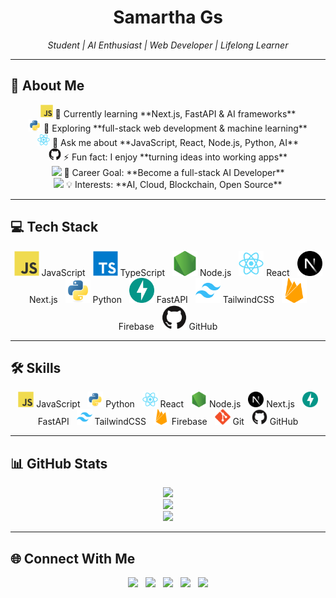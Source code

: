 <p align="center">
  <h1 align="center">Samartha Gs</h1>
  <p align="center"><em>Student | AI Enthusiast | Web Developer | Lifelong Learner</em></p>
</p>

---

## 🌟 About Me
<p align="center">
  <img src="https://raw.githubusercontent.com/devicons/devicon/master/icons/javascript/javascript-original.svg" width="20" /> 🔭 Currently learning **Next.js, FastAPI & AI frameworks**<br>
  <img src="https://raw.githubusercontent.com/devicons/devicon/master/icons/python/python-original.svg" width="20" /> 🌱 Exploring **full-stack web development & machine learning**<br>
  <img src="https://raw.githubusercontent.com/devicons/devicon/master/icons/react/react-original.svg" width="20" /> 💬 Ask me about **JavaScript, React, Node.js, Python, AI**<br>
  <img src="https://raw.githubusercontent.com/devicons/devicon/master/icons/github/github-original.svg" width="20" /> ⚡ Fun fact: I enjoy **turning ideas into working apps**<br>
  <img src="https://raw.githubusercontent.com/devicons/devicon/master/icons/idea/idea-original.svg" width="20" /> 🎯 Career Goal: **Become a full-stack AI Developer**<br>
  <img src="https://raw.githubusercontent.com/devicons/devicon/master/icons/brain/brain-original.svg" width="20" /> 💡 Interests: **AI, Cloud, Blockchain, Open Source**
</p>

---

## 💻 Tech Stack
<p align="center">
  <img src="https://raw.githubusercontent.com/devicons/devicon/master/icons/javascript/javascript-original.svg" width="40" /> JavaScript &nbsp;
  <img src="https://raw.githubusercontent.com/devicons/devicon/master/icons/typescript/typescript-original.svg" width="40" /> TypeScript &nbsp;
  <img src="https://raw.githubusercontent.com/devicons/devicon/master/icons/nodejs/nodejs-original.svg" width="40" /> Node.js &nbsp;
  <img src="https://raw.githubusercontent.com/devicons/devicon/master/icons/react/react-original.svg" width="40" /> React &nbsp;
  <img src="https://raw.githubusercontent.com/devicons/devicon/master/icons/nextjs/nextjs-original.svg" width="40" /> Next.js &nbsp;
  <img src="https://raw.githubusercontent.com/devicons/devicon/master/icons/python/python-original.svg" width="40" /> Python &nbsp;
  <img src="https://raw.githubusercontent.com/devicons/devicon/master/icons/fastapi/fastapi-original.svg" width="40" /> FastAPI &nbsp;
  <img src="https://raw.githubusercontent.com/devicons/devicon/master/icons/tailwindcss/tailwindcss-plain.svg" width="40" /> TailwindCSS &nbsp;
  <img src="https://raw.githubusercontent.com/devicons/devicon/master/icons/firebase/firebase-plain.svg" width="40" /> Firebase &nbsp;
  <img src="https://raw.githubusercontent.com/devicons/devicon/master/icons/github/github-original.svg" width="40" /> GitHub
</p>

---

## 🛠 Skills
<p align="center">
  <img src="https://raw.githubusercontent.com/devicons/devicon/master/icons/javascript/javascript-original.svg" width="25" /> JavaScript &nbsp;
  <img src="https://raw.githubusercontent.com/devicons/devicon/master/icons/python/python-original.svg" width="25" /> Python &nbsp;
  <img src="https://raw.githubusercontent.com/devicons/devicon/master/icons/react/react-original.svg" width="25" /> React &nbsp;
  <img src="https://raw.githubusercontent.com/devicons/devicon/master/icons/nodejs/nodejs-original.svg" width="25" /> Node.js &nbsp;
  <img src="https://raw.githubusercontent.com/devicons/devicon/master/icons/nextjs/nextjs-original.svg" width="25" /> Next.js &nbsp;
  <img src="https://raw.githubusercontent.com/devicons/devicon/master/icons/fastapi/fastapi-original.svg" width="25" /> FastAPI &nbsp;
  <img src="https://raw.githubusercontent.com/devicons/devicon/master/icons/tailwindcss/tailwindcss-plain.svg" width="25" /> TailwindCSS &nbsp;
  <img src="https://raw.githubusercontent.com/devicons/devicon/master/icons/firebase/firebase-plain.svg" width="25" /> Firebase &nbsp;
  <img src="https://raw.githubusercontent.com/devicons/devicon/master/icons/git/git-original.svg" width="25" /> Git &nbsp;
  <img src="https://raw.githubusercontent.com/devicons/devicon/master/icons/github/github-original.svg" width="25" /> GitHub
</p>

---

## 📊 GitHub Stats
<p align="center">
  <img src="https://github-readme-stats.vercel.app/api?username=samarthags&theme=tokyonight&show_icons=true&include_all_commits=true&count_private=true" /><br>
  <img src="https://github-readme-streak-stats.herokuapp.com/?user=samarthags&theme=tokyonight" /><br>
  <img src="https://github-readme-stats.vercel.app/api/top-langs/?username=samarthags&theme=tokyonight&layout=compact" />
</p>

---

## 🌐 Connect With Me
<p align="center">
  <a href="https://instagram.com/epic___32"><img src="https://img.icons8.com/color/48/000000/instagram-new.png" width="30"/></a> &nbsp;
  <a href="https://linkedin.com/in/samarthags"><img src="https://img.icons8.com/color/48/000000/linkedin.png" width="30"/></a> &nbsp;
  <a href="https://medium.com/@samarthags"><img src="https://img.icons8.com/ios-filled/48/000000/medium-monogram.png" width="30"/></a> &nbsp;
  <a href="https://x.com/epic___32"><img src="https://img.icons8.com/ios-filled/48/000000/twitter.png" width="30"/></a> &nbsp;
  <a href="mailto:samarthags121@gmail.com"><img src="https://img.icons8.com/color/48/000000/gmail.png" width="30"/></a>
</p>